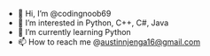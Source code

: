 - 👋 Hi, I’m @codingnoob69
- 👀 I’m interested in Python, C++, C#, Java
- 🌱 I’m currently learning Python
- 📫 How to reach me @austinnjenga16@gmail.com

<!---
codingnoob69/codingnoob69 is a ✨ special ✨ repository because its `README.md` (this file) appears on your GitHub profile.
You can click the Preview link to take a look at your changes.
--->
